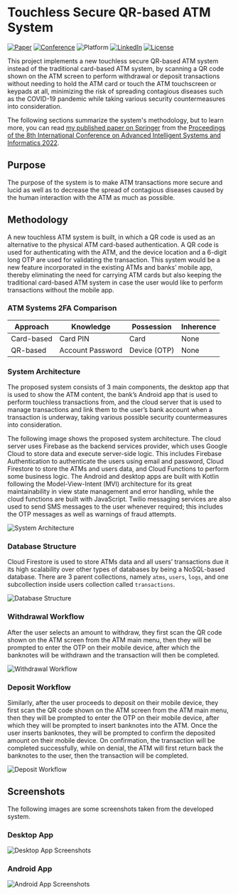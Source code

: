 # Touchless Secure QR-based ATM System

[![Paper](https://img.shields.io/badge/Paper-Springer-orange)](https://doi.org/10.1007/978-3-031-20601-6_29)
[![Conference](https://img.shields.io/badge/Conference-AISI%202022-yellow)](https://link.springer.com/book/10.1007/978-3-031-20601-6)
![Platform](https://img.shields.io/badge/Platform-Android%20and%20Desktop-brightgreen)
[![LinkedIn](https://img.shields.io/badge/LinkedIn-Hussein%20El%20Feky-blue)](https://www.linkedin.com/in/hussein-el-feky)
[![License](https://img.shields.io/badge/License-MIT-green)](https://opensource.org/licenses/MIT)

This project implements a new touchless secure QR-based ATM system instead of the traditional card-based ATM system, by scanning a QR code shown on the ATM screen to perform withdrawal or deposit transactions without needing to hold the ATM card or touch the ATM touchscreen or keypads at all, minimizing the risk of spreading contagious diseases such as the COVID-19 pandemic while taking various security countermeasures into consideration.

The following sections summarize the system's methodology, but to learn more, you can read [my published paper on Springer](https://doi.org/10.1007/978-3-031-20601-6_29) from the [Proceedings of the 8th International Conference on Advanced Intelligent Systems and Informatics 2022](https://link.springer.com/book/10.1007/978-3-031-20601-6).

## Purpose

The purpose of the system is to make ATM transactions more secure and lucid as well as to decrease the spread of contagious diseases caused by the human interaction with the ATM as much as possible.

## Methodology

A new touchless ATM system is built, in which a QR code is used as an alternative to the physical ATM card-based authentication. A QR code is used for authenticating with the ATM, and the device location and a 6-digit long OTP are used for validating the transaction. This system would be a new feature incorporated in the existing ATMs and banks’ mobile app, thereby eliminating the need for carrying ATM cards but also keeping the traditional card-based ATM system in case the user would like to perform transactions without the mobile app.

### ATM Systems 2FA Comparison

| Approach | Knowledge | Possession | Inherence |
|-|-|-|-|
| Card-based | Card PIN | Card | None |
| QR-based | Account Password | Device (OTP) | None |

### System Architecture

The proposed system consists of 3 main components, the desktop app that is used to show the ATM content, the bank’s Android app that is used to perform touchless transactions from, and the cloud server that is used to manage transactions and link them to the user’s bank account when a transaction is underway, taking various possible security countermeasures into consideration.

The following image shows the proposed system architecture. The cloud server uses Firebase as the backend services provider, which uses Google Cloud to store data and execute server-side logic. This includes Firebase Authentication to authenticate the users using email and password, Cloud Firestore to store the ATMs and users data, and Cloud Functions to perform some business logic. The Android and desktop apps are built with Kotlin following the Model-View-Intent (MVI) architecture for its great maintainability in view state management and error handling, while the cloud functions are built with JavaScript. Twilio messaging services are also used to send SMS messages to the user whenever required; this includes the OTP messages as well as warnings of fraud attempts.

![System Architecture](images/img_system_architecture.png)

### Database Structure

Cloud Firestore is used to store ATMs data and all users’ transactions due it its high scalability over other types of databases by being a NoSQL-based database. There are 3 parent collections, namely `atms`, `users`, `logs`, and one subcollection inside users collection called `transactions`.

![Database Structure](images/img_database_structure.png)

### Withdrawal Workflow

After the user selects an amount to withdraw, they first scan the QR code shown on the ATM screen from the ATM main menu, then they will be prompted to enter the OTP on their mobile device, after which the banknotes will be withdrawn and the transaction will then be completed.

![Withdrawal Workflow](images/img_workflow_withdrawal.png)

### Deposit Workflow

Similarly, after the user proceeds to deposit on their mobile device, they first scan the QR code shown on the ATM screen from the ATM main menu, then they will be prompted to enter the OTP on their mobile device, after which they will be prompted to insert banknotes into the ATM. Once the user inserts banknotes, they will be prompted to confirm the deposited amount on their mobile device. On confirmation, the transaction will be completed successfully, while on denial, the ATM will first return back the banknotes to the user, then the transaction will be completed.

![Deposit Workflow](images/img_workflow_deposit.png)

## Screenshots

The following images are some screenshots taken from the developed system.

### Desktop App

![Desktop App Screenshots](images/screenshots_desktop.jpg)

### Android App

![Android App Screenshots](images/screenshots_android.jpg)
